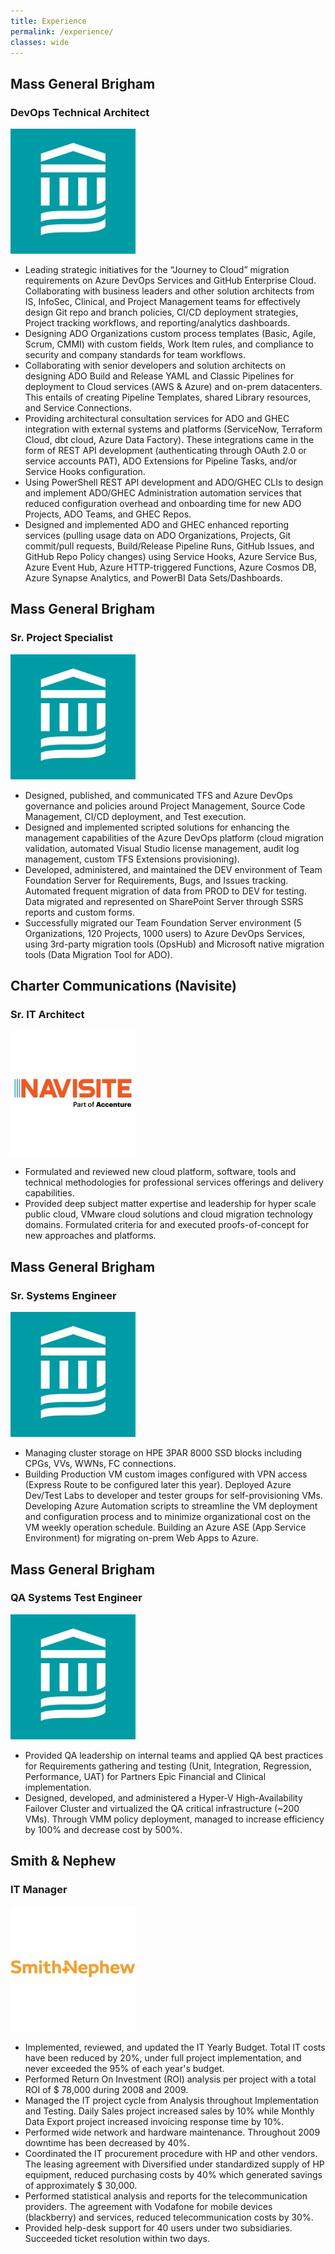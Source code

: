 ```yaml
---
title: Experience
permalink: /experience/
classes: wide
---
```

## Mass General Brigham

### DevOps Technical Architect

[![Mass General Brigham](assets/img/experience/mgb.jpeg)](https://www.massgeneralbrigham.org/)

- Leading strategic initiatives for the “Journey to Cloud” migration requirements on Azure DevOps Services and GitHub Enterprise Cloud. Collaborating with business leaders and other solution architects from IS, InfoSec, Clinical, and Project Management teams for effectively design Git repo and branch policies, CI/CD deployment strategies, Project tracking workflows, and reporting/analytics dashboards.
- Designing ADO Organizations custom process templates (Basic, Agile, Scrum, CMMI) with custom fields, Work Item rules, and compliance to security and company standards for team workflows.
- Collaborating with senior developers and solution architects on designing ADO Build and Release YAML and Classic Pipelines for deployment to Cloud services (AWS & Azure) and on-prem datacenters. This entails of creating Pipeline Templates, shared Library resources, and Service Connections.
- Providing architectural consultation services for ADO and GHEC integration with external systems and platforms (ServiceNow, Terraform Cloud, dbt cloud, Azure Data Factory). These integrations came in the form of REST API development (authenticating through OAuth 2.0 or service accounts PAT), ADO Extensions for Pipeline Tasks, and/or Service Hooks configuration.
- Using PowerShell REST API development and ADO/GHEC CLIs to design and implement ADO/GHEC Administration automation services that reduced configuration overhead and onboarding time for new ADO Projects, ADO Teams, and GHEC Repos.
- Designed and implemented ADO and GHEC enhanced reporting services (pulling usage data on ADO Organizations, Projects, Git commit/pull requests, Build/Release Pipeline Runs, GitHub Issues, and GitHub Repo Policy changes) using Service Hooks, Azure Service Bus, Azure Event Hub, Azure HTTP-triggered Functions, Azure Cosmos DB, Azure Synapse Analytics, and PowerBI Data Sets/Dashboards.

## Mass General Brigham

### Sr. Project Specialist

[![Mass General Brigham](assets/img/experience/mgb.jpeg)](https://www.massgeneralbrigham.org/)

- Designed, published, and communicated TFS and Azure DevOps governance and policies around Project Management, Source Code Management, CI/CD deployment, and Test execution.
- Designed and implemented scripted solutions for enhancing the management capabilities of the Azure DevOps platform (cloud migration validation, automated Visual Studio license management, audit log management, custom TFS Extensions provisioning).
- Developed, administered, and maintained the DEV environment of Team Foundation Server for Requirements, Bugs, and Issues tracking. Automated frequent migration of data from PROD to DEV for testing. Data migrated and represented on SharePoint Server through SSRS reports and custom forms.
- Successfully migrated our Team Foundation Server environment (5 Organizations, 120 Projects, 1000 users) to Azure DevOps Services, using 3rd-party migration tools (OpsHub) and Microsoft native migration tools (Data Migration Tool for ADO).

## Charter Communications (Navisite)

### Sr. IT Architect

[![Navisite](assets/img/experience/navisite.jpeg)](https://www.navisite.com/)

- Formulated and reviewed new cloud platform, software, tools and technical methodologies for professional services offerings and delivery capabilities.
- Provided deep subject matter expertise and leadership for hyper scale public cloud, VMware cloud solutions and cloud migration technology domains. Formulated criteria for and executed proofs-of-concept for new approaches and platforms.

## Mass General Brigham

### Sr. Systems Engineer

[![Mass General Brigham](assets/img/experience/mgb.jpeg)](https://www.massgeneralbrigham.org/)

- Managing cluster storage on HPE 3PAR 8000 SSD blocks including CPGs, VVs, WWNs, FC connections.
- Building Production VM custom images configured with VPN access (Express Route to be configured later this year). Deployed Azure Dev/Test Labs to developer and tester groups for self-provisioning VMs. Developing Azure Automation scripts to streamline the VM deployment and configuration process and to minimize organizational cost on the VM weekly operation schedule. Building an Azure ASE (App Service Environment) for migrating on-prem Web Apps to Azure.

## Mass General Brigham

### QA Systems Test Engineer

[![Mass General Brigham](assets/img/experience/mgb.jpeg)](https://www.massgeneralbrigham.org/)

- Provided QA leadership on internal teams and applied QA best practices for Requirements gathering and testing (Unit, Integration, Regression, Performance, UAT) for Partners Epic Financial and Clinical implementation. 
- Designed, developed, and administered a Hyper-V High-Availability Failover Cluster and virtualized the QA critical infrastructure (~200 VMs). Through VMM policy deployment, managed to increase efficiency by 100% and decrease cost by 500%.

## Smith & Nephew

### IT Manager

[![Smith and Nephew](assets/img/experience/smithnephew.jpeg)](https://www.smith-nephew.com/en-us)

- Implemented, reviewed, and updated the IT Yearly Budget. Total IT costs have been reduced by 20%, under full project implementation, and never exceeded the 95% of each year's budget.
- Performed Return On Investment (ROI) analysis per project with a total ROI of $ 78,000 during 2008 and 2009.
- Managed the IT project cycle from Analysis throughout Implementation and Testing. Daily Sales project increased sales by 10% while Monthly Data Export project increased invoicing response time by 10%.
- Performed wide network and hardware maintenance. Throughout 2009 downtime has been decreased by 40%.
- Coordinated the IT procurement procedure with HP and other vendors. The leasing agreement with Diversified under standardized supply of HP equipment, reduced purchasing costs by 40% which generated savings of approximately $ 30,000.
- Performed statistical analysis and reports for the telecommunication providers. The agreement with Vodafone for mobile devices (blackberry) and services, reduced telecommunication costs by 30%.
- Provided help-desk support for 40 users under two subsidiaries. Succeeded ticket resolution within two days.





